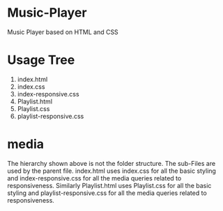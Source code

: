 # Music-Player
Music Player based on HTML and CSS
# Usage Tree
1. index.html
2. index.css
3. index-responsive.css
4. Playlist.html
5. Playlist.css
6. playlist-responsive.css 
# media
The hierarchy shown above is not the folder structure. The sub-Files are used by the parent file.
index.html uses index.css for all the basic styling and index-responsive.css for all the media queries related to responsiveness.
Similarly Playlist.html uses Playlist.css for all the basic styling and playlist-responsive.css for all the media queries related to responsiveness.

